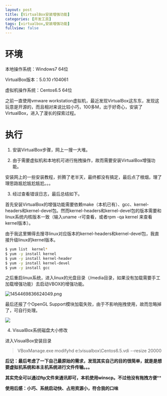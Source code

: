 ```yaml
---
layout: post
title: [VirtualBox安装增强功能]
categories: [开发工具]
tags: [virtualbox,安装增强功能]
fullview: false
---
```

# 环境

本地操作系统：Windows7 64位

VirtualBox版本：5.0.10 r104061

虚拟机操作系统：Centos6.5 64位

之前一直使用vmware workstation虚拟机，最近发现VirtualBox这东东，发现这玩意是开源的，而且相对来说比较小巧，100多M，出于好奇心，安装了VirtualBox，进入了漫长的探索过程。

# 执行

1. 安装VirtualBox步骤，网上一搜一大堆。

2. 由于需要虚拟机和本地机可进行拖拽操作，故而需要安装VirtualBox增强功能。

安装网上的一些安装教程，折腾了老半天，最终都没有搞定，最后点了根烟，理了理思路尴尬尴尬尴尬。。。

3. 经过查看错误日志，最后总结如下。  

首先安装VirtualBox的增强功能需要依赖make（本机已有）、gcc、kernel-headers和kernel-devel包。然而kernel-headers和kernel-devel包的版本需要和linux系统内核版本一致（输入uname -r可查看，或者rpm -qa kernel 来查看kernel版本）。

由于我这里懒得去搜寻linux对应版本的kernel-headers和kernel-devel包，我直接升级linux的kernel版本。
```bash
$ yum list  kernel*   
$ yum -y install kernel  
$ yum -y install kernel-header  
$ yum -y install kernel-devel  
$ yum -y install gcc
```

之后重启linux系统，进入linux的光盘目录（/media目录，如果没有加载需要手工加载增强功能）去启动VBOX的增强功能。

![1454469836624049.png](http://file.ctosb.com/upload/image/20170705/1499239227956082951.png "1454469836624049.png")

最后还报了个OpenGL Support模块加载失败，由于不影响拖拽使用，故而忽略掉了，可自行处理。

![](http://file.ctosb.com/upload/image/20170705/1499239271934061671.png)

4. VisualBox系统磁盘大小修改  

进入VisualBox安装目录
> VBoxManage.exe modifyhd e:\visualbox\Centos6.5.vdi --resize 20000

**后记：最后考虑了一下自己最原始的需求，发现其实自己的目的很简单，就是是想要虚拟机系统和本主机系统进行文件传输。。。**

**其实完全可以通过ftp文件来通讯即可，本机使用winscp。不过他没有拖拽方便****

**使用后感：小巧、系统启动快、占用资源小，符合我的口味**
